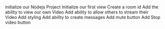 initialize our Nodejs Project
Initialize our first view
Create a room id
Add the ability to view our own Video
Add ability to allow others to stream their Video
Add styling
Add ability to create messages
Add mute button
Add Stop video button